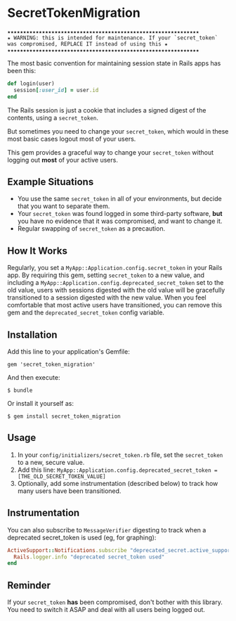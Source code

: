 # SecretTokenMigration

```
★★★★★★★★★★★★★★★★★★★★★★★★★★★★★★★★★★★★★★★★★★★★★★★★★★★★★★★★★★★★★
★ WARNING: this is intended for maintenance. If your `secret_token` was compromised, REPLACE IT instead of using this ★
★★★★★★★★★★★★★★★★★★★★★★★★★★★★★★★★★★★★★★★★★★★★★★★★★★★★★★★★★★★★★
```

The most basic convention for maintaining session state in Rails apps has been this:

``` ruby
def login(user)
  session[:user_id] = user.id
end
```

The Rails session is just a cookie that includes a signed digest of the contents, using a `secret_token`.

But sometimes you need to change your `secret_token`, which would in these most basic cases logout most of your users.

This gem provides a graceful way to change your `secret_token` without logging out **most** of your active users.

## Example Situations 

* You use the same `secret_token` in all of your environments, but decide that you want to separate them.
* Your `secret_token` was found logged in some third-party software, **but** you have no evidence that it was compromised, and want to change it.
* Regular swapping of `secret_token` as a precaution.

## How It Works

Regularly, you set a `MyApp::Application.config.secret_token` in your Rails app. By requiring this gem, setting `secret_token` to a new value, and including a `MyApp::Application.config.deprecated_secret_token` set to the old value, users with sessions digested with the old value will be gracefully transitioned to a session digested with the new value. When you feel comfortable that most active users have transitioned, you can remove this gem and the `deprecated_secret_token` config variable.

## Installation

Add this line to your application's Gemfile:

    gem 'secret_token_migration'

And then execute:

    $ bundle

Or install it yourself as:

    $ gem install secret_token_migration

## Usage

1. In your `config/initializers/secret_token.rb` file, set the `secret_token` to a new, secure value.
2. Add this line:
  `MyApp::Application.config.deprecated_secret_token = [THE_OLD_SECRET_TOKEN_VALUE]`
3. Optionally, add some instrumentation (described below) to track how many users have been transitioned.

## Instrumentation

You can also subscribe to `MessageVerifier` digesting to track when a deprecated secret_token is used (eg, for graphing):

``` ruby
ActiveSupport::Notifications.subscribe "deprecated_secret.active_support" do
  Rails.logger.info "deprecated secret_token used"
end
```

## Reminder

If your `secret_token` **has** been compromised, don't bother with this library. You need to switch it ASAP and deal with all users being logged out.


